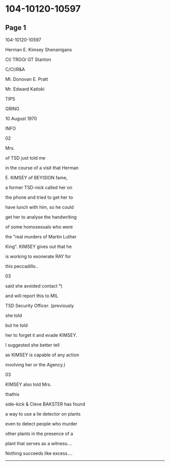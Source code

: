 # 104-10120-10597

## Page 1

104-10120-10597

Herman E. Kimsey Shenanigans

CI/ TRGO/ GT Stanton

C/CI/R&A

MI. Donovan E. Pratt

Mr. Edward Katloki

TIPS

GRING

10 August 1970

INFO

02

Mrs.

of TSD just told me

in the course of a visit that Herman

E. KIMSEY of BEYISION fame,

a former TSD-nick called her on

the phone and tried to get her to

have lunch with him, so he could

get her to analyse the handwriting

of some homosexuals who were

the "real murders of Martin Luther

King". KIMSEY gives out that he

is working to exonerate RAY for

this peccadillo..

03

said she avoided contact °)

and will report this to MIL

TSD Security Officer. (previously

she told

but he told

her to forget it and evade KIMSEY.

I suggested she better tell

as KIMSEY is capable of any action

involving her or the Agency.)

03

KIMSEY also told Mrs.

thathis

side-kick & Cleve BAKSTER has found

a way to use a lie detector on plants

even to detect people who murder

other plants in the presence of a

plant that serves as a witness....

Nothing succeeds like excess....

---

